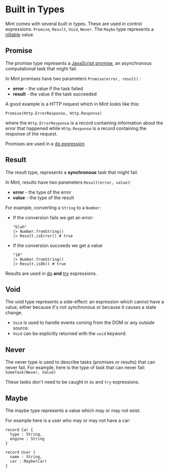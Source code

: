# Built in Types

Mint comes with several built in types. These are used in control expressions: `Promise`, `Result`, `Void`, `Never`. The `Maybe` type represents a [nillable](https://stackoverflow.com/questions/5913200/why-is-it-called-nillable) value.

## Promise

The promise type represents a [JavaScript promise](https://developer.mozilla.org/en-US/docs/Web/JavaScript/Reference/Global_Objects/Promise), an asynchronous computational task that might fail.

In Mint promises have two parameters `Promise(error, result)` :

- **error** - the value if the task failed
- **result** - the value if the task succeeded

A good example is a HTTP request which in Mint looks like this:

`Promise(Http.ErrorResponse, Http.Response)`

where the `Http.ErrorResponse` is a record containing information about the error that happened while `Http.Response` is a record containing the response of the request.

Promises are used in a [do expression](control-expressions/do.md)

## Result

The result type, represents a **synchronous** task that might fail.

In Mint, results have two parameters `Result(error, value)`:

- **error** - the type of the error
- **value** - the type of the result

For example, converting a `String` to a `Number`:

- If the conversion fails we get an error:

  ```text
  "blah"
  |> Number.fromString()
  |> Result.isError() # true
  ```

- If the conversion succeeds we get a value

  ```text
  "10"
  |> Number.fromString()
  |> Result.isOk() # true
  ```

Results are used in [do](control-expressions/do.md) **and** [try](control-expressions/try.md) expressions.

## Void

The void type represents a side-effect: an expression which cannot have a value, either because it's not synchronous or because it causes a state change.

- `Void` is used to handle events coming from the DOM or any outside source.
- `Void` can be explicitly returned with the `void` keyword.

## Never

The never type is used to describe tasks \(promises or results\) that can never fail. For example, here is the type of task that can never fail: `SomeTask(Never, Value)`

These tasks don't need to be caught in `do` and `try` expressions.

## Maybe

The maybe type represents a value which may or may not exist.

For example here is a user who may or may not have a car:

```text
record Car {
  type : String,
  engine : String
}

record User {
  name : String,
  car : Maybe(Car)
}
```
